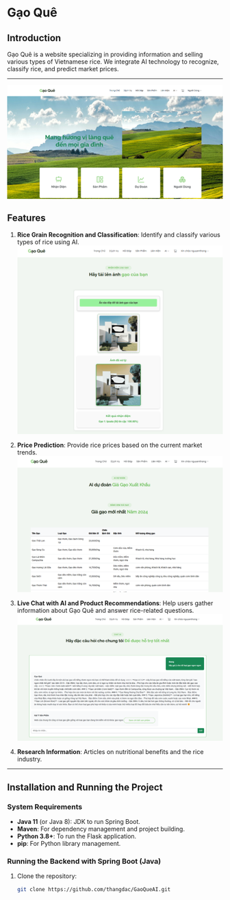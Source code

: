 # Gạo Quê

## Introduction
Gạo Quê is a website specializing in providing information and selling various types of Vietnamese rice. We integrate AI technology to recognize, classify rice, and predict market prices.

---
![Illustrative Image](https://raw.githubusercontent.com/thangdac/GaoQueAI/refs/heads/master/Screenshot%202025-03-10%20010923.png)

## Features
1. **Rice Grain Recognition and Classification**: Identify and classify various types of rice using AI.  
![Illustrative Image](https://raw.githubusercontent.com/thangdac/GaoQueAI/refs/heads/master/Screenshot%202025-03-10%20012623.png)  

2. **Price Prediction**: Provide rice prices based on the current market trends.  
![Illustrative Image](https://raw.githubusercontent.com/thangdac/GaoQueAI/refs/heads/master/Screenshot%202025-03-10%20012827.png)  

3. **Live Chat with AI and Product Recommendations**: Help users gather information about Gạo Quê and answer rice-related questions.  
![Illustrative Image](https://raw.githubusercontent.com/thangdac/GaoQueAI/refs/heads/master/Screenshot%202025-03-10%20012945.png)  

4. **Research Information**: Articles on nutritional benefits and the rice industry.

---

## Installation and Running the Project

### System Requirements
- **Java 11** (or Java 8): JDK to run Spring Boot.
- **Maven**: For dependency management and project building.
- **Python 3.8+**: To run the Flask application.
- **pip**: For Python library management.

### Running the Backend with Spring Boot (Java)
1. Clone the repository:
   ```bash
   git clone https://github.com/thangdac/GaoQueAI.git
